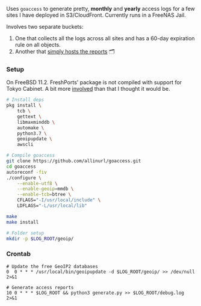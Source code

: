 Uses `goaccess` to generate pretty, **monthly** and **yearly** access logs for a few sites I have deployed in S3/CloudFront. Currently runs in a FreeNAS Jail.

Involves two separate buckets:

1. One that collects all the logs across all sites and has a 60-day expiration rule on all objects.
2. Another that [simply hosts the reports](https://reports.nikhil.io/) 🗂

### Setup

On FreeBSD 11.2. FreshPorts' package is not compiled with support for Tokyo Cabinet. A bit more [involved](https://github.com/allinurl/goaccess/issues/1467) than that I thought it would be.

```bash
# Install deps
pkg install \
    tcb \
    gettext \
    libmaxminddb \
    automake \
    python3.7 \
    geoipupdate \
    awscli

# Compile goaccess
git clone https://github.com/allinurl/goaccess.git
cd goaccess
autoreconf -fiv
./configure \
    --enable-utf8 \
    --enable-geoip=mmdb \
    --enable-tcb=btree \
    CFLAGS="-I/usr/local/include" \
    LDFLAGS="-L/usr/local/lib"

make
make install

# Folder setup
mkdir -p $LOG_ROOT/geoip/
```

### Crontab

```
# Update the free GeoIP2 databases
0  0 * * * /usr/local/bin/geoipupdate -d $LOG_ROOT/geoip/ >> /dev/null 2>&1

# Generate access reports
10 0 * * * $LOG_ROOT && python3 generate.py >> $LOG_ROOT/debug.log 2>&1
```
